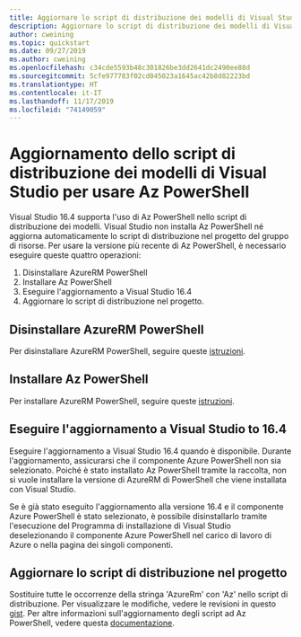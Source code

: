```yaml
---
title: Aggiornare lo script di distribuzione dei modelli di Visual Studio per usare Az PowerShell
description: Aggiornare lo script di distribuzione dei modelli di Visual Studio da AzureRM ad Az PowerShell
author: cweining
ms.topic: quickstart
ms.date: 09/27/2019
ms.author: cweining
ms.openlocfilehash: c34cde5593b48c301826be3dd2641dc2490ee88d
ms.sourcegitcommit: 5cfe977783f02cd045023a1645ac42b8d82223bd
ms.translationtype: HT
ms.contentlocale: it-IT
ms.lasthandoff: 11/17/2019
ms.locfileid: "74149059"
---
```

# <a name="updating-the-visual-studio-template-deployment-script-to-use-az-powershell"></a>Aggiornamento dello script di distribuzione dei modelli di Visual Studio per usare Az PowerShell

Visual Studio 16.4 supporta l'uso di Az PowerShell nello script di distribuzione dei modelli. Visual Studio non installa Az PowerShell né aggiorna automaticamente lo script di distribuzione nel progetto del gruppo di risorse. Per usare la versione più recente di Az PowerShell, è necessario eseguire queste quattro operazioni:
1. Disinstallare AzureRM PowerShell
1. Installare Az PowerShell
1. Eseguire l'aggiornamento a Visual Studio 16.4
1. Aggiornare lo script di distribuzione nel progetto.

## <a name="uninstall-azurerm-powershell"></a>Disinstallare AzureRM PowerShell
Per disinstallare AzureRM PowerShell, seguire queste [istruzioni](https://docs.microsoft.com/powershell/azure/uninstall-az-ps?view=azps-2.7.0#uninstall-the-azurerm-module).

## <a name="install-az-powershell"></a>Installare Az PowerShell
Per installare AzureRM PowerShell, seguire queste [istruzioni](https://docs.microsoft.com/powershell/azure/install-az-ps?view=azps-2.7.0).

## <a name="update-visual-studio-to-164"></a>Eseguire l'aggiornamento a Visual Studio to 16.4
Eseguire l'aggiornamento a Visual Studio 16.4 quando è disponibile. Durante l'aggiornamento, assicurarsi che il componente Azure PowerShell non sia selezionato. Poiché è stato installato Az PowerShell tramite la raccolta, non si vuole installare la versione di AzureRM di PowerShell che viene installata con Visual Studio.

Se è già stato eseguito l'aggiornamento alla versione 16.4 e il componente Azure PowerShell è stato selezionato, è possibile disinstallarlo tramite l'esecuzione del Programma di installazione di Visual Studio deselezionando il componente Azure PowerShell nel carico di lavoro di Azure o nella pagina dei singoli componenti.

## <a name="update-the-deployment-script-in-your-project"></a>Aggiornare lo script di distribuzione nel progetto
Sostituire tutte le occorrenze della stringa 'AzureRm' con 'Az' nello script di distribuzione. Per visualizzare le modifiche, vedere le revisioni in questo [gist](https://gist.github.com/cweining/d2da2479418ea403499c4306dcf4f619). Per altre informazioni sull'aggiornamento degli script ad Az PowerShell, vedere questa [documentazione](https://docs.microsoft.com/powershell/azure/migrate-from-azurerm-to-az?view=azps-2.5.0).


